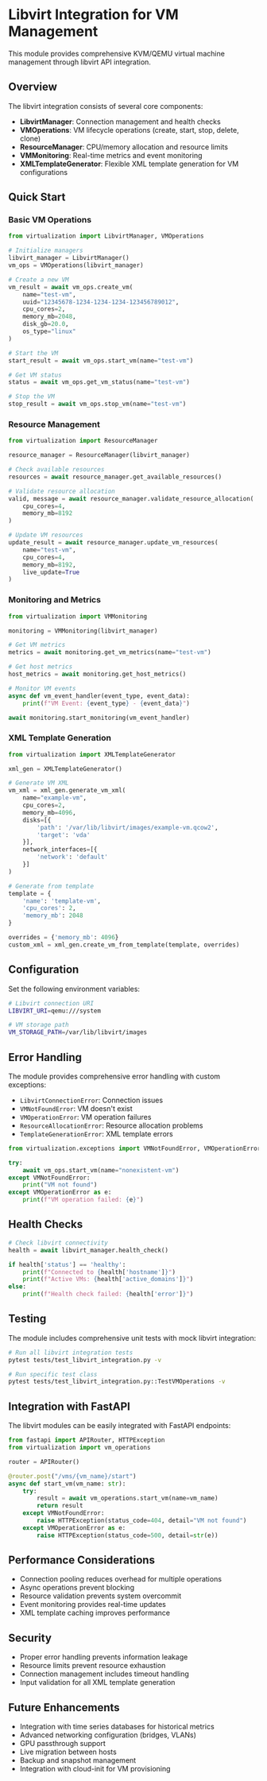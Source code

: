 # Libvirt Integration for VM Management

This module provides comprehensive KVM/QEMU virtual machine management through libvirt API integration.

## Overview

The libvirt integration consists of several core components:

- **LibvirtManager**: Connection management and health checks
- **VMOperations**: VM lifecycle operations (create, start, stop, delete, clone)
- **ResourceManager**: CPU/memory allocation and resource limits
- **VMMonitoring**: Real-time metrics and event monitoring
- **XMLTemplateGenerator**: Flexible XML template generation for VM configurations

## Quick Start

### Basic VM Operations

```python
from virtualization import LibvirtManager, VMOperations

# Initialize managers
libvirt_manager = LibvirtManager()
vm_ops = VMOperations(libvirt_manager)

# Create a new VM
vm_result = await vm_ops.create_vm(
    name="test-vm",
    uuid="12345678-1234-1234-1234-123456789012",
    cpu_cores=2,
    memory_mb=2048,
    disk_gb=20.0,
    os_type="linux"
)

# Start the VM
start_result = await vm_ops.start_vm(name="test-vm")

# Get VM status
status = await vm_ops.get_vm_status(name="test-vm")

# Stop the VM
stop_result = await vm_ops.stop_vm(name="test-vm")
```

### Resource Management

```python
from virtualization import ResourceManager

resource_manager = ResourceManager(libvirt_manager)

# Check available resources
resources = await resource_manager.get_available_resources()

# Validate resource allocation
valid, message = await resource_manager.validate_resource_allocation(
    cpu_cores=4, 
    memory_mb=8192
)

# Update VM resources
update_result = await resource_manager.update_vm_resources(
    name="test-vm",
    cpu_cores=4,
    memory_mb=8192,
    live_update=True
)
```

### Monitoring and Metrics

```python
from virtualization import VMMonitoring

monitoring = VMMonitoring(libvirt_manager)

# Get VM metrics
metrics = await monitoring.get_vm_metrics(name="test-vm")

# Get host metrics
host_metrics = await monitoring.get_host_metrics()

# Monitor VM events
async def vm_event_handler(event_type, event_data):
    print(f"VM Event: {event_type} - {event_data}")

await monitoring.start_monitoring(vm_event_handler)
```

### XML Template Generation

```python
from virtualization import XMLTemplateGenerator

xml_gen = XMLTemplateGenerator()

# Generate VM XML
vm_xml = xml_gen.generate_vm_xml(
    name="example-vm",
    cpu_cores=2,
    memory_mb=4096,
    disks=[{
        'path': '/var/lib/libvirt/images/example-vm.qcow2',
        'target': 'vda'
    }],
    network_interfaces=[{
        'network': 'default'
    }]
)

# Generate from template
template = {
    'name': 'template-vm',
    'cpu_cores': 2,
    'memory_mb': 2048
}

overrides = {'memory_mb': 4096}
custom_xml = xml_gen.create_vm_from_template(template, overrides)
```

## Configuration

Set the following environment variables:

```bash
# Libvirt connection URI
LIBVIRT_URI=qemu:///system

# VM storage path
VM_STORAGE_PATH=/var/lib/libvirt/images
```

## Error Handling

The module provides comprehensive error handling with custom exceptions:

- `LibvirtConnectionError`: Connection issues
- `VMNotFoundError`: VM doesn't exist
- `VMOperationError`: VM operation failures
- `ResourceAllocationError`: Resource allocation problems
- `TemplateGenerationError`: XML template errors

```python
from virtualization.exceptions import VMNotFoundError, VMOperationError

try:
    await vm_ops.start_vm(name="nonexistent-vm")
except VMNotFoundError:
    print("VM not found")
except VMOperationError as e:
    print(f"VM operation failed: {e}")
```

## Health Checks

```python
# Check libvirt connectivity
health = await libvirt_manager.health_check()

if health['status'] == 'healthy':
    print(f"Connected to {health['hostname']}")
    print(f"Active VMs: {health['active_domains']}")
else:
    print(f"Health check failed: {health['error']}")
```

## Testing

The module includes comprehensive unit tests with mock libvirt integration:

```bash
# Run all libvirt integration tests
pytest tests/test_libvirt_integration.py -v

# Run specific test class
pytest tests/test_libvirt_integration.py::TestVMOperations -v
```

## Integration with FastAPI

The libvirt modules can be easily integrated with FastAPI endpoints:

```python
from fastapi import APIRouter, HTTPException
from virtualization import vm_operations

router = APIRouter()

@router.post("/vms/{vm_name}/start")
async def start_vm(vm_name: str):
    try:
        result = await vm_operations.start_vm(name=vm_name)
        return result
    except VMNotFoundError:
        raise HTTPException(status_code=404, detail="VM not found")
    except VMOperationError as e:
        raise HTTPException(status_code=500, detail=str(e))
```

## Performance Considerations

- Connection pooling reduces overhead for multiple operations
- Async operations prevent blocking
- Resource validation prevents system overcommit
- Event monitoring provides real-time updates
- XML template caching improves performance

## Security

- Proper error handling prevents information leakage
- Resource limits prevent resource exhaustion
- Connection management includes timeout handling
- Input validation for all XML template generation

## Future Enhancements

- Integration with time series databases for historical metrics
- Advanced networking configuration (bridges, VLANs)
- GPU passthrough support
- Live migration between hosts
- Backup and snapshot management
- Integration with cloud-init for VM provisioning